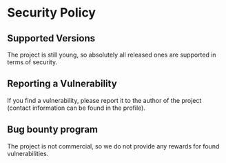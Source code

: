 # Security Policy

## Supported Versions

The project is still young, so absolutely all released ones are supported in terms of security.

## Reporting a Vulnerability

If you find a vulnerability, please report it to the author of the project (contact information can be found in the profile). 

## Bug bounty program

The project is not commercial, so we do not provide any rewards for found vulnerabilities.
